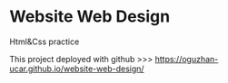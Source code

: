 # Website Web Design

Html&Css practice

This project deployed with github >>> https://oguzhan-ucar.github.io/website-web-design/
